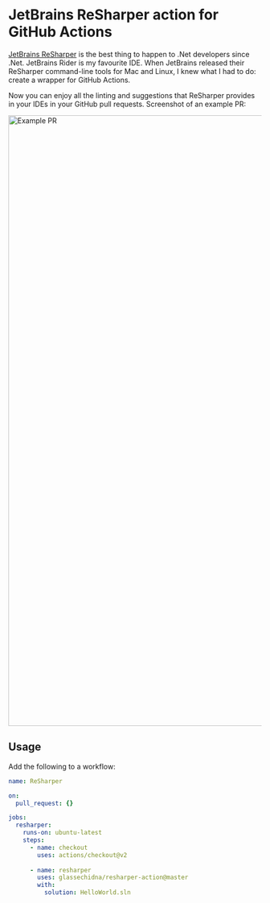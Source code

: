 # JetBrains ReSharper action for GitHub Actions

[JetBrains ReSharper][jetbrains] is the best thing to happen to .Net developers
since .Net. JetBrains Rider is my favourite IDE. When JetBrains released their
ReSharper command-line tools for Mac and Linux, I knew what I had to do: create
a wrapper for GitHub Actions.

Now you can enjoy all the linting and suggestions that ReSharper provides in your
IDEs in your GitHub pull requests. Screenshot of an example PR:

<img width="1214" alt="Example PR" src="https://user-images.githubusercontent.com/369053/78336879-d03a7100-75db-11ea-9af4-e7d8aedec623.png">

## Usage

Add the following to a workflow:

```yaml
name: ReSharper

on:
  pull_request: {}

jobs:
  resharper:
    runs-on: ubuntu-latest
    steps:
      - name: checkout
        uses: actions/checkout@v2
      
      - name: resharper
        uses: glassechidna/resharper-action@master
        with:
          solution: HelloWorld.sln
```

[jetbrains]: https://www.jetbrains.com/dotnet/
